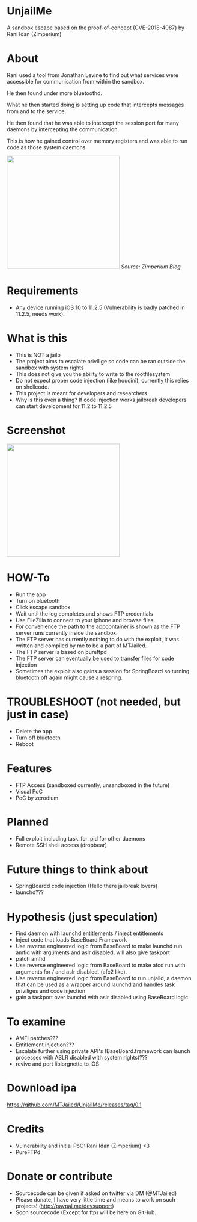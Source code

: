 # UnjailMe
A sandbox escape based on the proof-of-concept (CVE-2018-4087) by Rani Idan (Zimperium)

# About
Rani used a tool from Jonathan Levine to find out what services were accessible for communication from within the sandbox.

He then found under more bluetoothd.

What he then started doing is setting up code that intercepts messages from and to the service.

He then found that he was able to intercept the session port for many daemons by intercepting the communication.

This is how he gained control over memory registers and was able to run code as those system daemons.

<img src="https://github.com/MTJailed/UnjailMe/blob/master/session_hijacking.png?raw=true" height="300">
<i>Source: Zimperium Blog</i>

# Requirements
- Any device running iOS 10 to 11.2.5 (Vulnerability is badly patched in 11.2.5, needs work).

# What is this
- This is NOT a jailb
- The project aims to escalate privilige so code can be ran outside the sandbox with system rights
- This does not give you the ability to write to the rootfilesystem
- Do not expect proper code injection (like houdini), currently this relies on shellcode.
- This project is meant for developers and researchers
- Why is this even a thing? If code injection works jailbreak developers can start development for 11.2 to 11.2.5

# Screenshot
<img src="https://github.com/MTJailed/UnjailMe/blob/master/b.png?raw=true" height="300"/>

# HOW-To
- Run the app
- Turn on bluetooth
- Click escape sandbox
- Wait until the log completes and shows FTP credentials
- Use FileZilla to connect to your iphone and browse files.
- For convenience the path to the appcontainer is shown as the FTP server runs currently inside the sandbox.
- The FTP server has currently nothing to do with the exploit, it was written and compiled by me to be a part of MTJailed.
- The FTP server is based on pureftpd
- The FTP server can eventually be used to transfer files for code injection
- Sometimes the exploit also gains a session for SpringBoard so turning bluetooth off again might cause a respring.


# TROUBLESHOOT (not needed, but just in case)
- Delete the app
- Turn off bluetooth
- Reboot

# Features
- FTP Access (sandboxed currently, unsandboxed in the future)
- Visual PoC
- PoC by zerodium

# Planned
- Full exploit including task_for_pid for other daemons
- Remote SSH shell access (dropbear)

# Future things to think about
- SpringBoardd code injection (Hello there jailbreak lovers)
- launchd???

# Hypothesis (just speculation)
- Find daemon with launchd entitlements / inject entitlements
- Inject code that loads BaseBoard Framework
- Use reverse engineered logic from BaseBoard to make launchd run amfid with arguments and aslr disabled, will also give taskport
- patch amfid
- Use reverse engineered logic from BaseBoard to make afcd run with arguments for / and aslr disabled. (afc2 like).
- Use reverse engineered logic from BaseBoard to run unjaild, a daemon that can be used as a wrapper around launchd and handles task priviliges and code injection
- gain a taskport over launchd with aslr disabled using BaseBoard logic



# To examine
- AMFI patches???
- Entitlement injection???
- Escalate further using private API's (BaseBoard.framework can launch processes with ASLR disabled with system rights)???
- revive and port liblorgnette to iOS

# Download ipa
https://github.com/MTJailed/UnjailMe/releases/tag/0.1

# Credits
- Vulnerability and initial PoC: Rani Idan (Zimperium) <3
- PureFTPd


# Donate or contribute
- Sourcecode can be given if asked on twitter via DM (@MTJailed)
- Please donate, I have very little time and means to work on such projects! (http://paypal.me/devsupport)
- Soon sourcecode (Except for ftp) will be here on GitHub.


